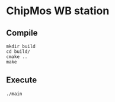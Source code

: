 # ChipMos WB station

## Compile

```shell=
mkdir build
cd build/
cmake ..
make
```

## Execute
```shell=
./main
```
